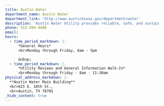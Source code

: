 ```yaml
---
title: Austin Water
department_name: Austin Water
department_link: 'http://www.austintexas.gov/department/water'
description: 'Austin Water Utility provides reliable, safe, and sustainable water services to Austin residents.'
phone: 512-494-9400
email:
hours:
  - time_period_markdown: |-
      *General Hours*
      <br>Monday through Friday, 8am - 5pm

      &nbsp;
  - time_period_markdown: |-
      *Utility Reviews and General Information Walk-In*
      <br>Monday through Friday - 8am - 11:30am
physical_address_markdown: |-
  **Austin Water Main Building**
  <br>625 E. 10th St.,
  <br>Austin, TX 78701
_hide_content: true
---
```



